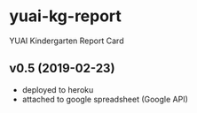 # yuai-kg-report
YUAI Kindergarten Report Card

v0.5 (2019-02-23)
-----------------
- deployed to heroku
- attached to google spreadsheet (Google API)
